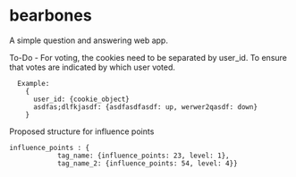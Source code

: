 bearbones
=========
A simple question and answering web app.


To-Do
	- For voting, the cookies need to be separated by user_id. To ensure that votes are indicated by which user voted.
  
	  Example: 
	    {
	      user_id: {cookie_object}
	      asdfas;dlfkjasdf: {asdfasdfasdf: up, werwer2qasdf: down}
	    }
  

Proposed structure for influence points

	influence_points : {
				tag_name: {influence_points: 23, level: 1},
				tag_name_2: {influence_points: 54, level: 4}}

